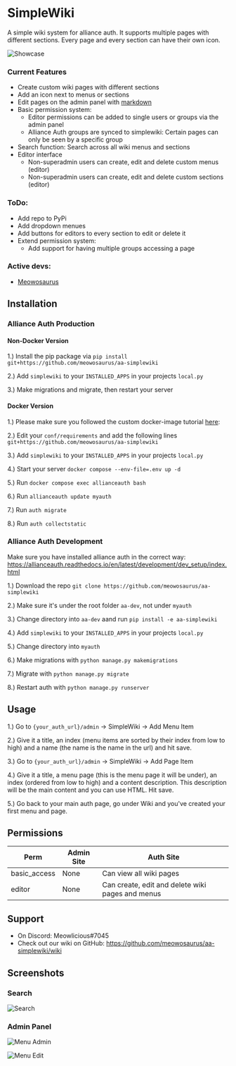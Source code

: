 # SimpleWiki
A simple wiki system for alliance auth. It supports multiple pages with different sections. Every page and every section can have their own icon.

![Showcase](https://i.imgur.com/buYmABX.png)

### Current Features
* Create custom wiki pages with different sections
* Add an icon next to menus or sections
* Edit pages on the admin panel with [markdown](https://commonmark.org/help/)
* Basic permission system:
  * Editor permissions can be added to single users or groups via the admin panel
  * Alliance Auth groups are synced to simplewiki: Certain pages can only be seen by a specific group
* Search function: Search across all wiki menus and sections
* Editor interface
  * Non-superadmin users can create, edit and delete custom menus (editor)
  * Non-superadmin users can create, edit and delete custom sections (editor)

### ToDo:
* Add repo to PyPi
* Add dropdown menues
* Add buttons for editors to every section to edit or delete it
* Extend permission system:
  * Add support for having multiple groups accessing a page 

### Active devs:
* [Meowosaurus](https://github.com/meowosaurus)

## Installation

### Alliance Auth Production

#### Non-Docker Version
1.) Install the pip package via `pip install git+https://github.com/meowosaurus/aa-simplewiki`

2.) Add `simplewiki` to your `INSTALLED_APPS` in your projects `local.py`

3.) Make migrations and migrate, then restart your server

#### Docker Version
1.) Please make sure you followed the custom docker-image tutorial [here](https://gitlab.com/allianceauth/allianceauth/-/tree/master/docker#using-a-custom-docker-image): 

2.) Edit your `conf/requirements` and add the following lines `git+https://github.com/meowosaurus/aa-simplewiki`

3.) Add `simplewiki` to your `INSTALLED_APPS` in your projects `local.py`

4.) Start your server `docker compose --env-file=.env up -d`

5.) Run `docker compose exec allianceauth bash`

6.) Run `allianceauth update myauth`

7.) Run `auth migrate`

8.) Run `auth collectstatic`

### Alliance Auth Development 
Make sure you have installed alliance auth in the correct way: https://allianceauth.readthedocs.io/en/latest/development/dev_setup/index.html

1.) Download the repo `git clone https://github.com/meowosaurus/aa-simplewiki`

2.) Make sure it's under the root folder `aa-dev`, not under `myauth` 

3.) Change directory into `aa-dev` aand run `pip install -e aa-simplewiki`

4.) Add `simplewiki` to your `INSTALLED_APPS` in your projects `local.py`

5.) Change directory into `myauth`

6.) Make migrations with `python manage.py makemigrations`

7.) Migrate with `python manage.py migrate`

8.) Restart auth with `python manage.py runserver`

## Usage
1.) Go to `{your_auth_url}/admin` -> SimpleWiki -> Add Menu Item

2.) Give it a title, an index (menu items are sorted by their index from low to high) and a name (the name is the name in the url) and hit save.

3.) Go to `{your_auth_url}/admin` -> SimpleWiki -> Add Page Item

4.) Give it a title, a menu page (this is the menu page it will be under), an index (ordered from low to high) and a content description. This description will be the main content and you can use HTML. Hit save.

5.) Go back to your main auth page, go under Wiki and you've created your first menu and page.

## Permissions
Perm | Admin Site | Auth Site 
 --- | --- | --- 
basic_access | None | Can view all wiki pages
editor | None | Can create, edit and delete wiki pages and menus

## Support
* On Discord: Meowlicious#7045
* Check out our wiki on GitHub: https://github.com/meowosaurus/aa-simplewiki/wiki

## Screenshots

### Search
![Search](https://i.imgur.com/wW69LFN.png)

### Admin Panel
![Menu Admin](https://i.imgur.com/VGssV4d.png)

![Menu Edit](https://i.imgur.com/15DSNfZ.png)


